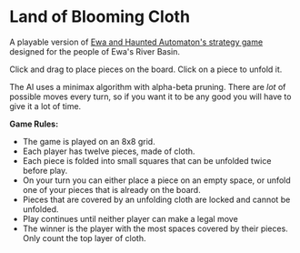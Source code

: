 # Land of Blooming Cloth

 A playable version of [Ewa and Haunted Automaton's strategy game](https://www.youtube.com/watch?v=hDCCdcRa41w) designed for the people of Ewa's River Basin.



Click and drag to place pieces on the board. Click on a piece to unfold it.



The AI uses a minimax algorithm with alpha-beta pruning. There are *lot* of possible moves every turn, so if you want it to be any good you will have to give it a lot of time.



**Game Rules:**

- The game is played on an 8x8 grid.
- Each player has twelve pieces, made of cloth.
- Each piece is folded into small squares that can be unfolded twice before play.
- On your turn you can either place a piece on an empty space, or unfold one of your pieces that is already on the board.
- Pieces that are covered by an unfolding cloth are locked and cannot be unfolded.
- Play continues until neither player can make a legal move
- The winner is the player with the most spaces covered by their pieces. Only count the top layer of cloth.
